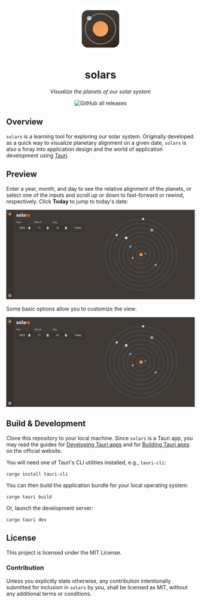 <div align="center">
<img src="public/solars.svg" width="128px"/>
<h1>solars</h1>
<p align="center"><i>Visualize the planets of our solar system</i></p>

![GitHub all releases](https://img.shields.io/github/downloads/hiltontj/solars/total)

</div>

## Overview

`solars` is a learning tool for exploring our solar system. Originally developed as a quick way to visualize planetary alignment on a given date, `solars` is also a foray into application design and the world of application development using [Tauri][tauri-app].

[tauri-app]: https://tauri.app/

## Preview

Enter a year, month, and day to see the relative alignment of the planets, or select one of the inputs and scroll up or down to fast-forward or rewind, respectively. Click **Today** to jump to today's date:

<div>
<img src="public/solars_main.gif" />
</div>

Some basic options allow you to customize the view:

<div>
<img src="public/solars_options.gif" />
</div>

## Build & Development

Clone this repository to your local machine. Since `solars` is a Tauri app, you may read the guides for [Developing Tauri apps][tauri-develop] and for [Building Tauri apps][tauri-build] on the official website.

You will need one of Tauri's CLI utilities installed, e.g., `tauri-cli`:

```
cargo install tauri-cli
```

You can then build the application bundle for your local operating system:

```
cargo tauri build
```

Or, launch the development server:

```
cargo tauri dev
```

[tauri-build]: https://tauri.app/v1/guides/building/
[tauri-develop]: https://tauri.app/v1/guides/development/development-cycle

## License

This project is licensed under the MIT License.

### Contribution

Unless you explicitly state otherwise, any contribution intentionally submitted
for inclusion in `solars` by you, shall be licensed as MIT, without any
additional terms or conditions.
